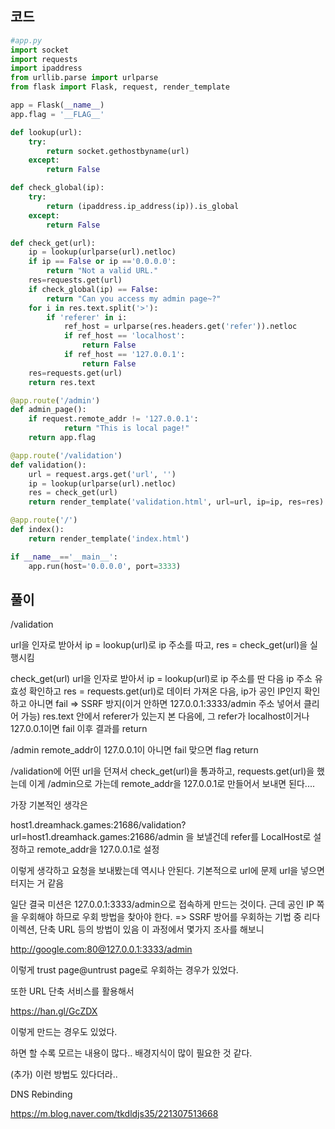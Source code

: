 ## 코드

```python
#app.py
import socket
import requests
import ipaddress
from urllib.parse import urlparse
from flask import Flask, request, render_template

app = Flask(__name__)
app.flag = '__FLAG__'

def lookup(url):
    try:
        return socket.gethostbyname(url)
    except:
        return False

def check_global(ip):
    try:
        return (ipaddress.ip_address(ip)).is_global
    except:
        return False

def check_get(url):
    ip = lookup(urlparse(url).netloc)
    if ip == False or ip =='0.0.0.0':
        return "Not a valid URL."
    res=requests.get(url)
    if check_global(ip) == False:
        return "Can you access my admin page~?"
    for i in res.text.split('>'):
        if 'referer' in i:
            ref_host = urlparse(res.headers.get('refer')).netloc
            if ref_host == 'localhost':
                return False
            if ref_host == '127.0.0.1':
                return False 
    res=requests.get(url)
    return res.text

@app.route('/admin')
def admin_page():
    if request.remote_addr != '127.0.0.1':
    		return "This is local page!"
    return app.flag

@app.route('/validation')
def validation():
    url = request.args.get('url', '')
    ip = lookup(urlparse(url).netloc)
    res = check_get(url)
    return render_template('validation.html', url=url, ip=ip, res=res)

@app.route('/')
def index():
    return render_template('index.html')

if __name__=='__main__':
    app.run(host='0.0.0.0', port=3333)
```

## 풀이

/validation

url을 인자로 받아서
ip = lookup(url)로 ip 주소를 따고,
res = check_get(url)을 실행시킴

check_get(url)
url을 인자로 받아서
ip = lookup(url)로 ip 주소를 딴 다음 ip 주소 유효성 확인하고
res = requests.get(url)로 데이터 가져온 다음,
ip가 공인 IP인지 확인하고 아니면 fail => SSRF 방지(이거 안하면 127.0.0.1:3333/admin 주소 넣어서 클리어 가능)
res.text 안에서 referer가 있는지 본 다음에,
그 refer가 localhost이거나 127.0.0.1이면 fail
이후 결과를 return

/admin
remote_addr이 127.0.0.1이 아니면 fail
맞으면 flag return

/validation에 어떤 url을 던져서
check_get(url)을 통과하고,
requests.get(url)을 했는데 이게 /admin으로 가는데
remote_addr을 127.0.0.1로 만들어서 보내면 된다....


가장 기본적인 생각은

host1.dreamhack.games:21686/validation?url=host1.dreamhack.games:21686/admin
을 보낼건데
refer를 LocalHost로 설정하고
remote_addr을 127.0.0.1로 설정

이렇게 생각하고 요청을 보내봤는데 역시나 안된다.
기본적으로 url에 문제 url을 넣으면 터지는 거 같음

일단 결국 미션은 127.0.0.1:3333/admin으로 접속하게 만드는 것이다.
근데 공인 IP 쪽을 우회해야 하므로 우회 방법을 찾아야 한다. => SSRF 방어를 우회하는 기법 중 리다이렉션, 단축 URL 등의 방법이 있음
이 과정에서 몇가지 조사를 해보니

http://google.com:80@127.0.0.1:3333/admin

이렇게 trust page@untrust page로 우회하는 경우가 있었다.

또한 URL 단축 서비스를 활용해서

https://han.gl/GcZDX

이렇게 만드는 경우도 있었다.

하면 할 수록 모르는 내용이 많다.. 배경지식이 많이 필요한 것 같다.

(추가) 이런 방법도 있다더라..

DNS Rebinding

https://m.blog.naver.com/tkdldjs35/221307513668